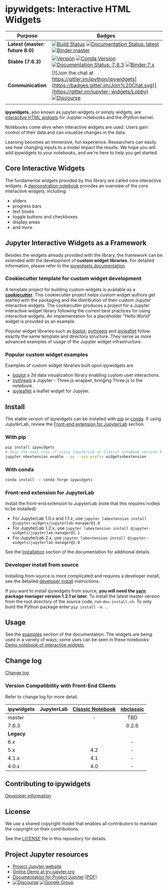# ipywidgets: Interactive HTML Widgets

|    Purpose                        |     Badges                       |
|----------------------------|----------------------------|
| **Latest (master: future 8.0)**  | [![Build Status](https://travis-ci.org/jupyter-widgets/ipywidgets.svg?branch=master)](https://travis-ci.org/jupyter-widgets/ipywidgets) [![Documentation Status: latest](https://img.shields.io/readthedocs/ipywidgets?logo=read-the-docs)](https://ipywidgets.readthedocs.io/en/latest/?badge=latest) [![Binder:master](https://mybinder.org/badge.svg)](https://mybinder.org/v2/gh/jupyter-widgets/ipywidgets/master?filepath=docs%2Fsource%2Fexamples) |
| **Stable (7.6.3)** | [![Version](https://img.shields.io/pypi/v/ipywidgets.svg?logo=pypi)](https://pypi.python.org/pypi/ipywidgets) [![Conda Version](https://img.shields.io/conda/vn/conda-forge/ipywidgets.svg?logo=conda-forge)](https://anaconda.org/conda-forge/ipywidgets) [![Documentation Status: 7.6.3](https://img.shields.io/readthedocs/ipywidgets?logo=read-the-docs)](https://ipywidgets.readthedocs.io/en/7.6.3/?badge=7.6.3) [![Binder:7.x](https://mybinder.org/badge.svg)](https://mybinder.org/v2/gh/jupyter-widgets/ipywidgets/7.x?filepath=docs%2Fsource%2Fexamples) |
| **Communication** | [![Join the chat at https://gitter.im/ipython/ipywidgets](https://badges.gitter.im/Join%20Chat.svg)](https://gitter.im/jupyter-widgets/Lobby) [![Discourse](https://img.shields.io/badge/help_forum-discourse-blue?logo=discourse)](https://discourse.jupyter.org/) |
| | |

**ipywidgets**, also known as jupyter-widgets or simply widgets, are
[interactive HTML widgets](https://github.com/jupyter-widgets/ipywidgets/blob/master/docs/source/examples/Index.ipynb)
for Jupyter notebooks and the IPython kernel.

Notebooks come alive when interactive widgets are used. Users gain control of
their data and can visualize changes in the data.

Learning becomes an immersive, fun experience. Researchers can easily see
how changing inputs to a model impact the results. We hope you will add
ipywidgets to your notebooks, and we're here to help you get started.

## Core Interactive Widgets

The fundamental widgets provided by this library are called core interactive
widgets. A [demonstration notebook](https://github.com/jupyter-widgets/ipywidgets/blob/master/docs/source/examples/Index.ipynb)
provides an overview of the core interactive widgets, including:

- sliders
- progress bars
- text boxes
- toggle buttons and checkboxes
- display areas
- and more

## Jupyter Interactive Widgets as a Framework

Besides the widgets already provided with the library, the framework can be
extended with the development of **custom widget libraries**. For detailed
information, please refer to the [ipywidgets documentation](https://ipywidgets.readthedocs.io/en/latest/).

### Cookiecutter template for custom widget development

A template project for building custom widgets is available as a
[**cookiecutter**](https://github.com/jupyter-widgets/widget-ts-cookiecutter).
This cookiecutter project helps custom widget authors get started with the
packaging and the distribution of their custom Jupyter interactive widgets.
The cookiecutter produces a project for a Jupyter interactive widget library
following the current best practices for using interactive widgets. An
implementation for a placeholder "Hello World" widget is provided as an example.

Popular widget libraries such as
[bqplot](https://github.com/bqplot/bqplot),
[pythreejs](https://github.com/jupyter-widgets/pythreejs) and
[ipyleaflet](https://github.com/jupyter-widgets/ipyleaflet)
follow exactly the same template and directory structure. They serve as
more advanced examples of usage of the Jupyter widget infrastructure.

### Popular custom widget examples

Examples of custom widget libraries built upon ipywidgets are

- [bqplot](https://github.com/bqplot/bqplot) a 2d data visualization library
  enabling custom user interactions.
- [pythreejs](https://github.com/jupyter-widgets/pythreejs) a Jupyter - Three.js wrapper,
  bringing Three.js to the notebook.
- [ipyleaflet](https://github.com/jupyter-widgets/ipyleaflet) a leaflet widget for Jupyter.

## Install

The stable version of ipywidgets can be installed with [pip](#with-pip) or [conda](#with-conda).
If using JupyterLab, review the [Front-end extension for JupyterLab](#front-end-extension-for-jupyterlab) section.

### With pip

```sh
pip install ipywidgets
# Skip the next step if using JupyterLab or Classic notebook version 5.3 and above
jupyter nbextension enable --py --sys-prefix widgetsnbextension
```

### With conda

```sh
conda install -c conda-forge ipywidgets
```

### Front-end extension for JupyterLab

Install the front-end extension to JupyterLab (note that this requires nodejs
to be installed):

- For JupyterLab 1.0.x and 1.1.x, use `jupyter labextension install @jupyter-widgets/jupyterlab-manager@1.0`
- For JupyterLab 1.2.x, use `jupyter labextension install @jupyter-widgets/jupyterlab-manager@1.1`
- For JupyterLab 2.x, use `jupyter labextension install @jupyter-widgets/jupyterlab-manager@2.0`

See the [Installation](docs/source/user_install.md) section of the documentation
for additional details.

### Developer install from source

Installing from source is more complicated and requires a developer install,
see the detailed [developer install](docs/source/dev_install.md) instructions.

If you want to install ipywidgets from source, **you will need the
[yarn](https://yarnpkg.com/) package manager version 1.2.1 or later**.
To install the latest master version from the root directory of the source
code, run ``dev-install.sh``. To only build the Python package enter
``pip install -e .``.

## Usage

See the [examples](docs/source/examples.md) section of the documentation. The widgets are being used in a variety of ways; some uses can be seen in these notebooks:
[Demo notebook of interactive widgets](https://github.com/jupyter-widgets/ipywidgets/blob/master/docs/source/examples/Index.ipynb)

## Change log

[Change log](docs/source/changelog.md)

### Version Compatibility with Front-End Clients

Refer to change log for more detail.

| ipywidgets | JupyterLab       | [Classic Notebook](https://github.com/jupyter/notebook) | [nbclassic](https://github.com/jupyterlab/nbclassic) |
| ---------- | :--------------: | :--------------: | :---------: |
| master     |                  |         -        | TBD   |
| 7.6.3      |                  |                  | 0.2.6 |
| **Legacy** |                  |                  |   |
| 6.x        |                  |                  | - |
| 5.x        |                  | 4.2              | - |
| 4.1.x      |                  | 4.1              | - |
| 4.0.x      |                  | 4.0              | - |

## Contributing to ipywidgets

[Developer information](CONTRIBUTING.md)

## License

We use a shared copyright model that enables all contributors to maintain the
copyright on their contributions.

See the [LICENSE](LICENSE) file in this repository for details.

## Project Jupyter resources

- [Project Jupyter website](https://jupyter.org)
- [Online Demo at try.jupyter.org](https://try.jupyter.org)
- [Documentation for Project Jupyter](https://jupyter.readthedocs.io/en/latest/index.html) [[PDF](https://media.readthedocs.org/pdf/jupyter/latest/jupyter.pdf)]
- [![Discourse](https://img.shields.io/badge/help_forum-discourse-blue?logo=discourse)](https://discourse.jupyter.org/)
  [![Google Group](https://img.shields.io/badge/-Google%20Group-lightgrey.svg)](https://groups.google.com/forum/#!forum/jupyter)
